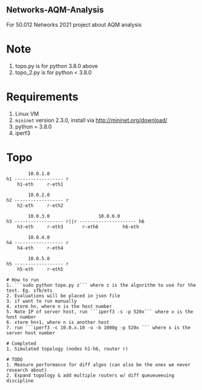 ## Networks-AQM-Analysis

For 50.012 Networks 2021 project about AQM analysis

# Note
1. topo.py is for python 3.8.0 above
2. topo_2.py is for python < 3.8.0 

# Requirements
1. Linux VM 
2. ```mininet``` version 2.3.0, install via http://mininet.org/download/
3. python = 3.8.0
4. iperf3

# Topo
```
        10.0.1.0
h1 ------------------ r
    h1-eth     r-eth1

        10.0.2.0
h2 ------------------ r
    h2-eth     r-eth2

        10.0.3.0                  10.0.6.0
h3 ------------------ r||r --------------------- h6
    h3-eth     r-eth3       r-eth6         h6-eth

        10.0.4.0
h4 ------------------ r
    h4-eth     r-eth4

        10.0.5.0
h5 ------------------ r
    h5-eth     r-eth5

# How to run
1. ```sudo python topo.py z``` where z is the algorithm to use for the test. Eg. sfb/ets
2. Evaluations will be placed in json file
3. if want to run manually
4. xterm hn, where n is the host number
5. Note IP of server host, run ```iperf3 -s -p 520x``` where x is the host number
6. xterm hn+1, where n is another host
7. run ```iperf3 -c 10.0.x.10 -u -b 1000g -p 520x ``` where x is the server host number

# Completed
1. Simulated topology (nodes h1-h6, router r)

# TODO
1. Measure performance for diff algos (can also be the ones we never research about)
2. Expand topology & add multiple routers w/ diff queueueeuing discipline
